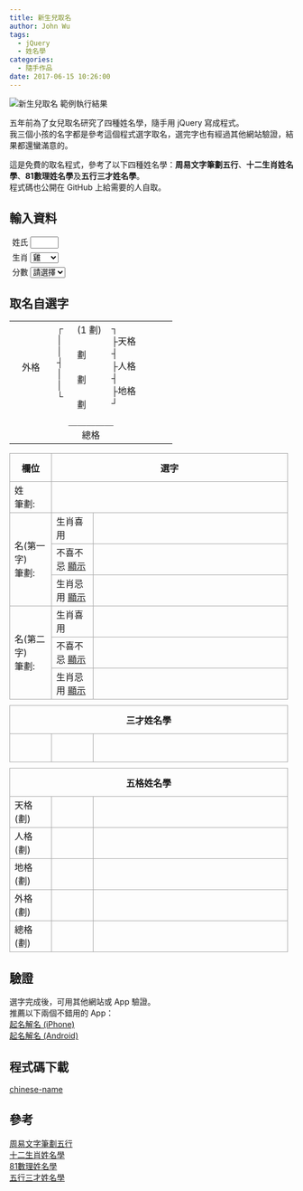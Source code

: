```yaml
---
title: 新生兒取名
author: John Wu
tags:
  - jQuery
  - 姓名學
categories:
  - 隨手作品
date: 2017-06-15 10:26:00
---
```

![新生兒取名 範例執行結果](/images/pasted-197.png)

五年前為了女兒取名研究了四種姓名學，隨手用 jQuery 寫成程式。  
我三個小孩的名字都是參考這個程式選字取名，選完字也有經過其他網站驗證，結果都還蠻滿意的。  

這是免費的取名程式，參考了以下四種姓名學：**周易文字筆劃五行**、**十二生肖姓名學**、**81數理姓名學**及**五行三才姓名學**。  
程式碼也公開在 GitHub 上給需要的人自取。  

<!-- more -->

## 輸入資料

<style>
table.drawCountResult{
    max-width: 300px;
}

table.drawCountResult td {
    border: none;
}

table.description {
    width: 98%;
    border-collapse: collapse;
    margin: 10px 0;
}
    table.description td, table.description th {
        border: 1px solid #aaa;
    }
        table.description td:first-child {
            width: 120px;
        }
tr {
    height: 50px;
}
form div {
    margin: 5px;
}
.hide {
    display: none;
}
</style>

<form>
    <div>
        <label>姓氏</label>
        <input id="familyName" value="" maxlength="1" style="width: 50px;" />
    </div>
    <div>
        <label>生肖</label>
        <select id="zodiac" style="width: 50px;">
            <option value="1_rat">鼠</option>
            <option value="2_ox">牛</option>
            <option value="3_tiger">虎</option>
            <option value="4_rabbit">兔</option>
            <option value="5_dragon">龍</option>
            <option value="6_snake">蛇</option>
            <option value="7_horse">馬</option>
            <option value="8_goat">羊</option>
            <option value="9_monkey">猴</option>
            <option value="10_rooster" selected="selected">雞</option>
            <option value="11_dog">狗</option>
            <option value="12_pig">豬</option>
        </select>
    </div>
    <div>
        <label>分數</label>
        <select id="combination">
            <option>請選擇</option>
        </select>
    </div>
</form>

## 取名自選字

<table class="drawCountResult">
    <tbody>
        <tr>
            <td valign="middle" align="center" width="60">
                外格<br>
                <span class="out5e"></span>
            </td>
            <td valign="top" align="left" width="20">
                ┌<br>
                │<br>
                │<br>
                ┤<br>
                │<br>
                │<br>
                └
            </td>
            <td valign="top" align="left" width="45">
                (1 劃)<br>
                <br>
                <span class="familyName"></span> <span class="familyNameDrawCount"></span> 劃
                <br>
                <br>
                <span class="giveNameDrawCount1"></span> 劃
                <br>
                <br>
                <span class="giveNameDrawCount2"></span> 劃
            </td>
            <td valign="top" align="left" width="100">
                ┐<br>
                ├天格 <span class="top5e"></span><br>
                ┤<br>
                ├人格 <span class="middle5e"></span><br>
                ┤<br>
                ├地格 <span class="bottom5e"></span><br>
                ┘
            </td>
        </tr>
        <tr>
            <td class="text-center" valign="top" align="center" colspan="4">
                ＿＿＿＿＿<br>
                總格 <span class="total5e"></span>
            </td>
        </tr>
    </tbody>
</table>
<table class="description">
    <col width="15%">
    <col width="15%">
    <col width="70%">
    <tr>
        <th>欄位</th>
        <th colspan="2">選字</th>
    </tr>
    <tr>
        <td>
            姓<br>
            筆劃:<span class="familyNameDrawCount"></span>
        </td>
        <td colspan="2"><span class="familyName"></span></td>
    </tr>
    <tr>
        <td rowspan="3">
            名(第一字)<br>
            筆劃:<span class="giveNameDrawCount1"></span>
        </td>
        <td>生肖喜用</td>
        <td>
            <span class="giveName1_better" />
        </td>
    </tr>
    <tr>
        <td>不喜不忌 <a class="btnDisplay" href="javascript:void(0);">顯示</a></td>
        <td>
            <span class="giveName1_normal hide" />
        </td>
    </tr>
    <tr>
        <td>生肖忌用 <a class="btnDisplay" href="javascript:void(0);">顯示</a></td>
        <td>
            <span class="giveName1_worse hide" />
        </td>
    </tr>
    <tr>
        <td rowspan="3">
            名(第二字)<br>
            筆劃:<span class="giveNameDrawCount2"></span>
        </td>
        <td>生肖喜用</td>
        <td>
            <span class="giveName2_better" />
        </td>
    </tr>
    <tr>
        <td>不喜不忌 <a class="btnDisplay" href="javascript:void(0);">顯示</a></td>
        <td>
            <span class="giveName2_normal hide" />
        </td>
    </tr>
    <tr>
        <td>生肖忌用 <a class="btnDisplay" href="javascript:void(0);">顯示</a></td>
        <td>
            <span class="giveName2_worse hide" />
        </td>
    </tr>
</table>
<table class="description">
    <col width="15%">
    <col width="15%">
    <col width="70%">
    <tr><th colspan="3">三才姓名學</th></tr>
    <tr>
        <td>
            <span class="sancai"></span>
        </td>
        <td style="width:100px;">
            <span class="sancaiGoodOrbad"></span>
        </td>
        <td>
            <span class="sancaiContent" />
        </td>
    </tr>
</table>
<table class="description">
    <col width="15%">
    <col width="15%">
    <col width="70%">
    <tr><th colspan="3">五格姓名學</th></tr>
    <tr>
        <td>
            天格(<span class="topDrawCount"></span>劃) <span class="top5e"></span>
        </td>
        <td style="width:100px;">
            <span class="topGoodOrbad"></span>
        </td>
        <td>
            <span class="topContent" />
        </td>
    </tr>
    <tr>
        <td>
            人格(<span class="middleDrawCount"></span>劃) <span class="middle5e"></span>
        </td>
        <td>
            <span class="middleGoodOrbad"></span>
        </td>
        <td>
            <span class="middleContent" />
        </td>
    </tr>
    <tr>
        <td>
            地格(<span class="bottomDrawCount"></span>劃) <span class="bottom5e"></span>
        </td>
        <td>
            <span class="bottomGoodOrbad"></span>
        </td>
        <td>
            <span class="bottomContent" />
        </td>
    </tr>
    <tr>
        <td>
            外格(<span class="outDrawCount"></span>劃) <span class="out5e"></span>
        </td>
        <td>
            <span class="outGoodOrbad"></span>
        </td>
        <td>
            <span class="outContent" />
        </td>
    </tr>
    <tr>
        <td>
            總格(<span class="totalDrawCount"></span>劃) <span class="total5e"></span>
        </td>
        <td>
            <span class="totalGoodOrbad"></span>
        </td>
        <td>
            <span class="totalContent" />
        </td>
    </tr>
</table>

<script src="https://code.jquery.com/jquery-2.1.1.min.js"></script>
<script src="https://johnwu1114.github.io/chinese-name/index.js"></script>
<script>
    $api_url = "https://johnwu1114.github.io/chinese-name/";
</script>

## 驗證

選字完成後，可用其他網站或 App 驗證。  
推薦以下兩個不錯用的 App：  
[起名解名 (iPhone)](https://itunes.apple.com/tw/app/qi-ming-jie-ming-bb-qu-ming/id598551046?l=zh)  
[起名解名 (Android)](https://play.google.com/store/apps/details?id=oms.mmc.fortunetelling.measuringtools.gmpay.nametest&hl=zh_TW)

## 程式碼下載

[chinese-name](https://github.com/johnwu1114/chinese-name)

## 參考

[周易文字筆劃五行](http://www.ivantsoi.com/wuxingzi.htm)  
[十二生肖姓名學](http://www.131.com.tw/word/b1_4.htm)  
[81數理姓名學](http://www.chaostec.com/destiny.htm)  
[五行三才姓名學](http://numerologys.net/index.php/三才姓名學)  